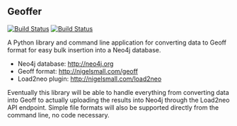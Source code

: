 ## Geoffer

[![Build Status](https://drone.io/github.com/glesica/geoffer/status.png)](https://drone.io/github.com/glesica/geoffer/latest)
[![Build Status](https://travis-ci.org/glesica/geoffer.png?branch=master)](https://travis-ci.org/glesica/geoffer)

A Python library and command line application for converting data to Geoff
format for easy bulk insertion into a Neo4j database.

  * Neo4j database: <http://neo4j.org>
  * Geoff format: <http://nigelsmall.com/geoff>
  * Load2neo plugin: <http://nigelsmall.com/load2neo>

Eventually this library will be able to handle everything from converting data
into Geoff to actually uploading the results into Neo4j through the Load2neo API
endpoint. Simple file formats will also be supported directly from the command
line, no code necessary.
